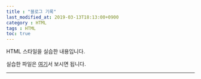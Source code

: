 ```yaml
---
title : "블로그 기록" 
last_modified_at: 2019-03-13T18:13:00+0900
category : HTML
tags : HTML
toc: true
--- 
```


HTML 스타일을 실습한 내용입니다.

실습한 파일은 [여기](https://minungpark.github.io/HTML/Style.html)서 보시면 됩니다.

---